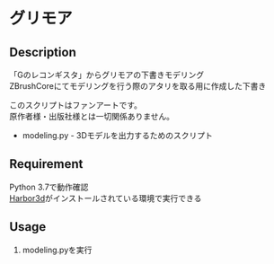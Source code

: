 グリモア
====

## Description

「Gのレコンギスタ」からグリモアの下書きモデリング  
ZBrushCoreにてモデリングを行う際のアタリを取る用に作成した下書き  

このスクリプトはファンアートです。  
原作者様・出版社様とは一切関係ありません。

* modeling.py - 3Dモデルを出力するためのスクリプト

## Requirement

Python 3.7で動作確認  
[Harbor3d](https://github.com/MarataUni/Harbor3d)がインストールされている環境で実行できる

## Usage

1. modeling.pyを実行
